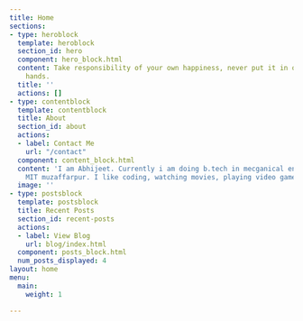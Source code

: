 ```yaml
---
title: Home
sections:
- type: heroblock
  template: heroblock
  section_id: hero
  component: hero_block.html
  content: Take responsibility of your own happiness, never put it in other people’s
    hands.
  title: ''
  actions: []
- type: contentblock
  template: contentblock
  title: About
  section_id: about
  actions:
  - label: Contact Me
    url: "/contact"
  component: content_block.html
  content: 'I am Abhijeet. Currently i am doing b.tech in mecganical engineering in
    MIT muzaffarpur. I like coding, watching movies, playing video games and travelling. '
  image: ''
- type: postsblock
  template: postsblock
  title: Recent Posts
  section_id: recent-posts
  actions:
  - label: View Blog
    url: blog/index.html
  component: posts_block.html
  num_posts_displayed: 4
layout: home
menu:
  main:
    weight: 1

---
```

